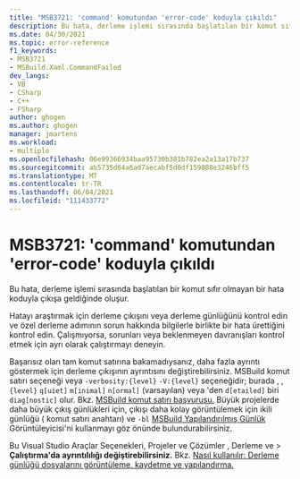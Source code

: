 ```yaml
---
title: "MSB3721: 'command' komutundan 'error-code' koduyla çıkıldı"
description: Bu hata, derleme işlemi sırasında başlatılan bir komut sıfır olmayan bir hata koduyla çıkışa geldiğinde oluşur.
ms.date: 04/30/2021
ms.topic: error-reference
f1_keywords:
- MSB3721
- MSBuild.Xaml.CommandFailed
dev_langs:
- VB
- CSharp
- C++
- FSharp
author: ghogen
ms.author: ghogen
manager: jmartens
ms.workload:
- multiple
ms.openlocfilehash: 06e99366934baa95730b381b782ea2a13a17b737
ms.sourcegitcommit: ab5735d64a6ad7aecabf5d6df159888e3246bff5
ms.translationtype: MT
ms.contentlocale: tr-TR
ms.lasthandoff: 06/04/2021
ms.locfileid: "111433772"
---
```

# <a name="msb3721-the-command-command-exited-with-code-error-code"></a>MSB3721: 'command' komutundan 'error-code' koduyla çıkıldı

Bu hata, derleme işlemi sırasında başlatılan bir komut sıfır olmayan bir hata koduyla çıkışa geldiğinde oluşur.

Hatayı araştırmak için derleme çıkışını veya derleme günlüğünü kontrol edin ve özel derleme adımının sorun hakkında bilgilerle birlikte bir hata ürettiğini kontrol edin. Çalışmıyorsa, sorunları veya beklenmeyen davranışları kontrol etmek için ayrı olarak çalıştırmayı deneyin.

Başarısız olan tam komut satırına bakamadıysanız, daha fazla ayrıntı göstermek için derleme çıkışının ayrıntısını değiştirebilirsiniz. MSBuild komut satırı seçeneği veya `-verbosity:{level}` `-V:{level}` seçeneğidir; burada , , `{level}` `q[uiet]` `m[inimal]` `n[ormal]` (varsayılan) veya 'den `d[etailed]` biri `diag[nostic]` olur. Bkz. [MSBuild komut satırı başvurusu.](../msbuild-command-line-reference.md) Büyük projelerde daha büyük çıkış günlükleri için, çıkışı daha kolay görüntülemek için ikili günlüğü ( komut satırı anahtarı) ve `-bl` [MSBuild Yapılandırılmış Günlük](https://msbuildlog.com/) Görüntüleyicisi'ni kullanmayı göz önünde bulundurabilirsiniz.

Bu Visual Studio Araçlar Seçenekleri, Projeler ve Çözümler , Derleme ve  >   **Çalıştırma'da** **ayrıntılılığı değiştirebilirsiniz.** Bkz. [Nasıl kullanılır: Derleme günlüğü dosyalarını görüntüleme, kaydetme ve yapılandırma.](../../ide/how-to-view-save-and-configure-build-log-files.md#to-change-the-amount-of-information-included-in-the-build-log)
